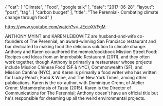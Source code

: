 {
   "cat": [
      "Climate",
      "Food",
      "google talk"
   ],
   "date": "2017-06-28",
   "layout": "post",
   "tag": [
      "carbon budget"
   ],
   "title": "The Perennial- Combating climate change through food"
}

https://www.youtube.com/watch?v=-JEcipXVFgM

ANTHONY MYINT and KAREN LEIBOWITZ are husband-and-wife co-founders of The Perennial, an award-winning San Francisco restaurant and bar dedicated to making food the delicious solution to climate change. Anthony and Karen co-authored the memoir/cookbook Mission Street Food: Recipes and Ideas from an Improbable Restaurant (2011), and they  often work together, though Anthony is primarily a restaurateur whose projects include Mission Chinese Food (SF & NYC), Commonwealth (SF), and Mission Cantina (NYC), and Karen is primarily a food writer who has written for Lucky Peach, Food & Wine, and The New York Times, among other publications. Karen is the co-author, with Dominique Crenn, of Atelier Crenn: Metamorphosis of Taste (2015). Karen is the Director of Communications for The Perennial; Anthony doesn't have an official title but he's responsible for dreaming up all the weird environmental projects.